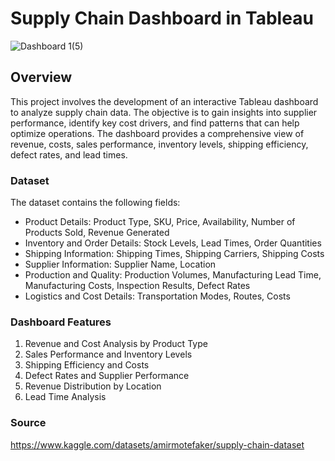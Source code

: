 # Supply Chain Dashboard in Tableau

![Dashboard 1(5)](https://github.com/user-attachments/assets/c7e443d9-e0d8-42cb-97b8-0a4f4076fec6)

## Overview

This project involves the development of an interactive Tableau dashboard to analyze supply chain data. The objective is to gain insights into supplier performance, identify key cost drivers, and find patterns that can help optimize operations. The dashboard provides a comprehensive view of revenue, costs, sales performance, inventory levels, shipping efficiency, defect rates, and lead times.

### Dataset

The dataset contains the following fields:

- Product Details: Product Type, SKU, Price, Availability, Number of Products Sold, Revenue Generated
- Inventory and Order Details: Stock Levels, Lead Times, Order Quantities
- Shipping Information: Shipping Times, Shipping Carriers, Shipping Costs
- Supplier Information: Supplier Name, Location
- Production and Quality: Production Volumes, Manufacturing Lead Time, Manufacturing Costs, Inspection Results, Defect Rates
- Logistics and Cost Details: Transportation Modes, Routes, Costs

### Dashboard Features

1. Revenue and Cost Analysis by Product Type
2. Sales Performance and Inventory Levels
3. Shipping Efficiency and Costs
4. Defect Rates and Supplier Performance
5. Revenue Distribution by Location
6. Lead Time Analysis

### Source

https://www.kaggle.com/datasets/amirmotefaker/supply-chain-dataset
